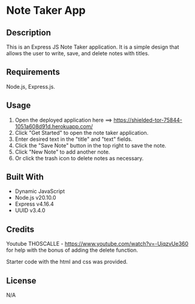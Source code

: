 # Note Taker App

## Description
  This is an Express JS Note Taker application. It is a simple design that allows the user to write, save, and delete notes with titles. 

  ## Requirements
  Node.js, Express.js.  

  ## Usage
  1) Open the deployed application here ==> https://shielded-tor-75844-1051a608d91d.herokuapp.com/
  2) Click "Get Started" to open the note taker application.
  3) Enter desired text in the "title" and "text" fields.
  4) Click the "Save Note" button in the top right to save the note.
  5) Click "New Note" to add another note.
  6) Or click the trash icon to delete notes as necessary.


  ## Built With
  * Dynamic JavaScript
  * Node.js v20.10.0
  * Express v4.16.4
  * UUID v3.4.0

  ## Credits
  Youtube THOSCALLE - https://www.youtube.com/watch?v=-UiqzvUe360 for help with the bonus of adding the delete function.

  Starter code with the html and css was provided.  
  
  ## License
  N/A